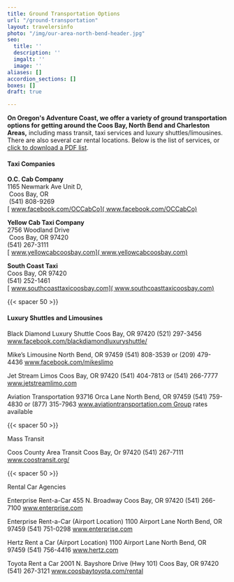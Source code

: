 ```yaml
---
title: Ground Transportation Options
url: "/ground-transportation"
layout: travelersinfo
photo: "/img/our-area-north-bend-header.jpg"
seo:
  title: ''
  description: ''
  imgalt: ''
  image: ''
aliases: []
accordion_sections: []
boxes: []
draft: true

---
```

**On Oregon's Adventure Coast, we offer a variety of ground transportation options for getting around the Coos Bay, North Bend and Charleston Areas,** including mass transit, taxi services and luxury shuttles/limousines. There are also several car rental locations. Below is the list of services, or [click to download a PDF list](/img/Transportation-Options-08-2020-REV.pdf).

#### Taxi Companies

**O.C. Cab Company**   
1165 Newmark Ave Unit D,  
 Coos Bay, OR  
 (541) 808-9269  
[ www.facebook.com/OCCabCo]( www.facebook.com/OCCabCo)

**Yellow Cab Taxi Company**   
2756 Woodland Drive  
 Coos Bay, OR 97420  
(541) 267-3111  
[ www.yellowcabcoosbay.com]( www.yellowcabcoosbay.com)

**South Coast Taxi**   
Coos Bay, OR 97420  
(541) 252-1461  
[ www.southcoasttaxicoosbay.com]( www.southcoasttaxicoosbay.com)

{{< spacer 50 >}}

#### Luxury Shuttles and Limousines

Black Diamond Luxury Shuttle Coos Bay, OR 97420 (521) 297-3456 www.facebook.com/blackdiamondluxuryshuttle/

Mike’s Limousine North Bend, OR 97459 (541) 808-3539 or (209) 479-4436 www.facebook.com/mikeslimo

Jet Stream Limos Coos Bay, OR 97420 (541) 404-7813 or (541) 266-7777 www.jetstreamlimo.com

Aviation Transportation 93716 Orca Lane North Bend, OR 97459 (541) 759-4830 or (877) 315-7963 www.aviationtransportation.com Group rates available

{{< spacer 50 >}}

Mass Transit

Coos County Area Transit Coos Bay, Or 97420 (541) 267-7111 www.coostransit.org/

{{< spacer 50 >}}

Rental Car Agencies

Enterprise Rent-a-Car 455 N. Broadway Coos Bay, OR 97420 (541) 266-7100 www.enterprise.com

Enterprise Rent-a-Car (Airport Location) 1100 Airport Lane North Bend, OR 97459 (541) 751-0298 www.enterprise.com

Hertz Rent a Car (Airport Location) 1100 Airport Lane North Bend, OR 97459 (541) 756-4416 www.hertz.com

Toyota Rent a Car 2001 N. Bayshore Drive (Hwy 101) Coos Bay, OR 97420 (541) 267-3121 www.coosbaytoyota.com/rental